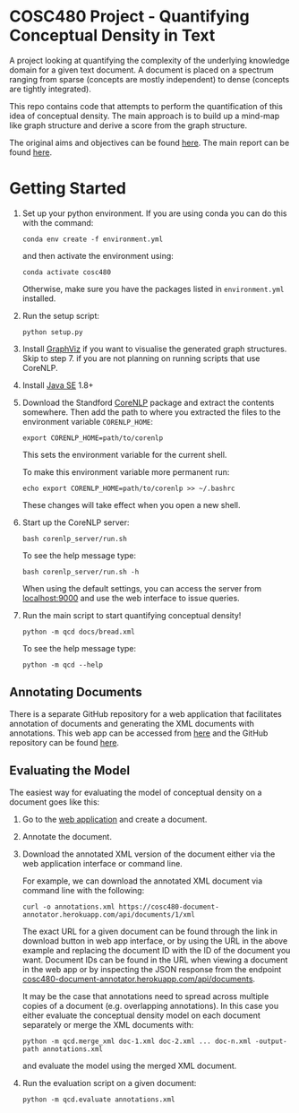 # COSC480 Project - Quantifying Conceptual Density in Text
A project looking at quantifying the complexity of the underlying knowledge domain for a given text document. 
A document is placed on a spectrum ranging from sparse (concepts are mostly independent) to dense (concepts are tightly integrated).

This repo contains code that attempts to perform the quantification of this idea of conceptual density.
The main approach is to build up a mind-map like graph structure and derive a score from the graph structure.

The original aims and objectives can be found [here](https://github.com/eight0153/cosc480/blob/master/reports/aims/aims.pdf).
The main report can be found [here](https://github.com/eight0153/cosc480/blob/master/reports/technical_report/latex/report.pdf).

# Getting Started
1.  Set up your python environment.
    If you are using conda you can do this with the command:
    ```shell script
    conda env create -f environment.yml
    ```
    and then activate the environment using:
    ```shell script
    conda activate cosc480
    ```
    Otherwise, make sure you have the packages listed in 
    `environment.yml` installed.
    
2.  Run the setup script:
    ```shell script
    python setup.py
    ```

3.  Install [GraphViz](https://graphviz.gitlab.io/download/) if you want to visualise the generated graph structures.
    Skip to step 7. if you are not planning on running scripts that use CoreNLP.

4.  Install [Java SE](https://www.oracle.com/technetwork/java/javase/overview/index.html) 1.8+

5.  Download the Standford [CoreNLP](https://stanfordnlp.github.io/CoreNLP/) package and extract the contents somewhere.
    Then add the path to where you extracted the files to the environment variable `CORENLP_HOME`:
    ```shell script
    export CORENLP_HOME=path/to/corenlp
    ```
    This sets the environment variable for the current shell.
    
    To make this environment variable more permanent run:
    ```shell script
    echo export CORENLP_HOME=path/to/corenlp >> ~/.bashrc
    ```
    These changes will take effect when you open a new shell.

6.  Start up the CoreNLP server:
    ```shell script
    bash corenlp_server/run.sh
    ```
    
    To see the help message type:
    ```shell script
    bash corenlp_server/run.sh -h
    ```
    
    When using the default settings, you can access the server from [localhost:9000](http://localhost:9000/) and
    use the web interface to issue queries.

7.  Run the main script to start quantifying conceptual density!
    ```shell script
    python -m qcd docs/bread.xml
    ```

    To see the help message type:
    ```shell script
    python -m qcd --help
    ```

## Annotating Documents
There is a separate GitHub repository for a web application that facilitates
annotation of documents and generating the XML documents with annotations.
This web app can be accessed from [here](https://cosc480-document-annotator.herokuapp.com/documents)
and the GitHub repository can be found [here](https://github.com/eight0153/cosc480-annotator).

## Evaluating the Model
The easiest way for evaluating the model of conceptual density on a document 
goes like this:

1.  Go to the [web application](https://cosc480-document-annotator.herokuapp.com/documents)
    and create a document.
    
2.  Annotate the document.

3.  Download the annotated XML version of the document either via the web 
    application interface or command line.
    
    For example, we can download the annotated XML document via command line
    with the following:
    ```shell script
    curl -o annotations.xml https://cosc480-document-annotator.herokuapp.com/api/documents/1/xml
    ``` 
    
    The exact URL for a given document can be found through the link in download
     button in web app interface, or by using the URL in the above example and 
     replacing the document ID with the ID of the document you want. Document 
     IDs can be found in the URL when viewing a document in the web app or by 
     inspecting the JSON response from the endpoint [cosc480-document-annotator.herokuapp.com/api/documents](https://cosc480-document-annotator.herokuapp.com/api/documents/).
     
     It may be the case that annotations need to spread across multiple copies of a document (e.g. overlapping annotations).
     In this case you either evaluate the conceptual density model on each document separately or merge the XML documents
     with:
     ```shell script
    python -m qcd.merge_xml doc-1.xml doc-2.xml ... doc-n.xml -output-path annotations.xml
    ``` 
    and evaluate the model using the merged XML document.

4.  Run the evaluation script on a given document:
    ```shell script
    python -m qcd.evaluate annotations.xml
    ```
